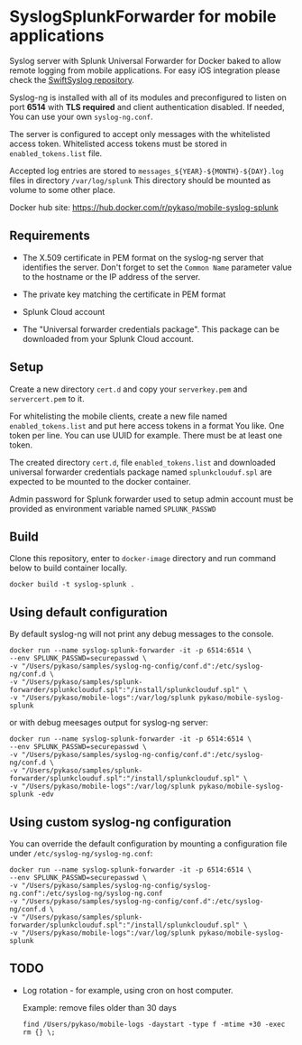 # SyslogSplunkForwarder for mobile applications
Syslog server with Splunk Universal Forwarder for Docker baked to allow remote logging from mobile applications. For easy iOS integration please check the [SwiftSyslog repository](https://github.com/pykaso/SwiftSyslog).

Syslog-ng is installed with all of its modules and preconfigured to listen on port **6514** with **TLS required** and client authentication disabled. If needed, You can use your own `syslog-ng.conf`.

The server is configured to accept only messages with the whitelisted access token. Whitelisted access tokens must be stored in `enabled_tokens.list` file.

Accepted log entries are stored to `messages_${YEAR}-${MONTH}-${DAY}.log`  files in directory `/var/log/splunk` This directory should be mounted as volume to some other place.



Docker hub site: https://hub.docker.com/r/pykaso/mobile-syslog-splunk



## Requirements

- The X.509 certificate in PEM format on the syslog-ng server that identifies the server. Don't forget to set the `Common Name` parameter value to the hostname or the IP address of the server.
- The private key matching the certificate in PEM format

- Splunk Cloud account
- The "Universal forwarder credentials package". This package can be downloaded from your Splunk Cloud account.



## Setup

Create a new directory `cert.d` and copy your `serverkey.pem` and `servercert.pem` to it.

For whitelisting the mobile clients, create a new file named `enabled_tokens.list` and put here access tokens in a format You like. One token per line. You can use UUID for example.  There must be at least one token.

The created directory `cert.d`, file `enabled_tokens.list` and downloaded universal forwarder credentials package named `splunkclouduf.spl` are expected to be mounted to the docker container.

Admin password for Splunk forwarder used to setup admin account must be provided as environment variable named `SPLUNK_PASSWD`



## Build

Clone this repository, enter to `docker-image` directory and run command below to build container locally.

```
docker build -t syslog-splunk .
```



## Using default configuration

By default syslog-ng will not print any debug messages to the console.

```
docker run --name syslog-splunk-forwarder -it -p 6514:6514 \
--env SPLUNK_PASSWD=securepasswd \
-v "/Users/pykaso/samples/syslog-ng-config/conf.d":/etc/syslog-ng/conf.d \
-v "/Users/pykaso/samples/splunk-forwarder/splunkclouduf.spl":"/install/splunkclouduf.spl" \
-v "/Users/pykaso/mobile-logs":/var/log/splunk pykaso/mobile-syslog-splunk
```



or with debug meesages output for syslog-ng server:

```
docker run --name syslog-splunk-forwarder -it -p 6514:6514 \
--env SPLUNK_PASSWD=securepasswd \
-v "/Users/pykaso/samples/syslog-ng-config/conf.d":/etc/syslog-ng/conf.d \
-v "/Users/pykaso/samples/splunk-forwarder/splunkclouduf.spl":"/install/splunkclouduf.spl" \
-v "/Users/pykaso/mobile-logs":/var/log/splunk pykaso/mobile-syslog-splunk -edv
```



## Using custom syslog-ng configuration

You can override the default configuration by mounting a configuration file under `/etc/syslog-ng/syslog-ng.conf`:

```
docker run --name syslog-splunk-forwarder -it -p 6514:6514 \
--env SPLUNK_PASSWD=securepasswd \
-v "/Users/pykaso/samples/syslog-ng-config/syslog-ng.conf":/etc/syslog-ng/syslog-ng.conf 
-v "/Users/pykaso/samples/syslog-ng-config/conf.d":/etc/syslog-ng/conf.d \
-v "/Users/pykaso/samples/splunk-forwarder/splunkclouduf.spl":"/install/splunkclouduf.spl" \
-v "/Users/pykaso/mobile-logs":/var/log/splunk pykaso/mobile-syslog-splunk
```



## TODO

- Log rotation - for example, using cron on host computer.

  

  Example: remove files older than 30 days

  ```
  find /Users/pykaso/mobile-logs -daystart -type f -mtime +30 -exec rm {} \; 
  ```

  

  